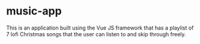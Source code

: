 # music-app
This is an application built using the Vue JS framework that has a playlist of 7 lofi Christmas songs that the user can listen to and skip through freely.
